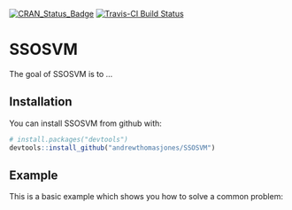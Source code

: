 
<!-- README.md is generated from README.Rmd. Please edit that file -->

[![CRAN\_Status\_Badge](http://www.r-pkg.org/badges/version/SSOSVM)](https://cran.r-project.org/package=SSOSVM)
[![Travis-CI Build
Status](https://travis-ci.org/andrewthomasjones/SSOSVM.svg?branch=master)](https://travis-ci.org/andrewthomasjones/SSOSVM)

# SSOSVM

The goal of SSOSVM is to …

## Installation

You can install SSOSVM from github with:

``` r
# install.packages("devtools")
devtools::install_github("andrewthomasjones/SSOSVM")
```

## Example

This is a basic example which shows you how to solve a common
problem:

<!-- ############################################ -->

<!-- # # download data from http://yann.lecun.com/exdb/mnist/ -->

<!-- # download.file("http://yann.lecun.com/exdb/mnist/train-images-idx3-ubyte.gz", -->

<!-- #               "train-images-idx3-ubyte.gz") -->

<!-- # download.file("http://yann.lecun.com/exdb/mnist/train-labels-idx1-ubyte.gz", -->

<!-- #               "train-labels-idx1-ubyte.gz") -->

<!-- # download.file("http://yann.lecun.com/exdb/mnist/t10k-images-idx3-ubyte.gz", -->

<!-- #               "t10k-images-idx3-ubyte.gz") -->

<!-- # download.file("http://yann.lecun.com/exdb/mnist/t10k-labels-idx1-ubyte.gz", -->

<!-- #               "t10k-labels-idx1-ubyte.gz") -->

<!-- #  -->

<!-- # # gunzip the files -->

<!-- # R.utils::gunzip("train-images-idx3-ubyte.gz") -->

<!-- # R.utils::gunzip("train-labels-idx1-ubyte.gz") -->

<!-- # R.utils::gunzip("t10k-images-idx3-ubyte.gz") -->

<!-- # R.utils::gunzip("t10k-labels-idx1-ubyte.gz") -->

<!-- # load images -->

<!-- train = load_image_file("train-images-idx3-ubyte") -->

<!-- test  = load_image_file("t10k-images-idx3-ubyte") -->

<!-- testlab  = (load_label_file("t10k-labels-idx1-ubyte")) -->

<!-- trainlab = (load_label_file("train-labels-idx1-ubyte")) -->

<!-- k=1 -->

<!-- YY<-2.0*((trainlab==k)-.5) -->

<!-- YY2<-2.0*((testlab==k)-.5) -->

<!-- pca1<-princomp(train) -->

<!-- B=2 -->

<!-- test1<-predict(pca1, newdata = test)[,1:B] -->

<!-- #set<-sample(c(which(trainlab==1), sample(which(trainlab!=1), length(which(trainlab==1))) -->

<!-- trainpc<-pca1$scores[set,1:B] -->

<!-- YMAT <- cbind(YY[set],as.matrix(trainpc)) -->

<!-- M=20 -->

<!-- set<-sample(60000,M) -->

<!-- B=784 -->

<!-- YMAT <- cbind(YY[set],as.matrix(train[set,])) -->

<!-- ptm <- proc.time() -->

<!-- h2<-HingeC(YMAT, DIM = B, returnAll =F) -->

<!-- x2<-proc.time() - ptm -->

<!-- x2 -->

<!-- xl<- sign(rowSums(t(apply(test1, 1 , `*` , l2$THETA[-(1)] )))+l2$THETA[(1)])  -->

<!-- xsq<- sign(rowSums(t(apply(test1, 1 , `*` , sq2$THETA[-(1)] )))+sq2$THETA[(1)])  -->

<!-- xh<- sign(rowSums(t(apply(test1, 1 , `*` , h2$THETA[-(1)] ))) +h2$THETA[(1)])  -->

<!-- if(B==2){ -->

<!--   plot(trainpc, pch=(YY[set]+2),col=as.factor(YY[set]+2), ylim=c(min(trainpc[,2]),max(trainpc[,2])), xlim=c(min(trainpc[,1]),max(trainpc[,1])), xlab="X1",ylab="X2") -->

<!--   curve(-sq2$THETA[1]/sum(sq2$THETA[-c(1,2)])-sq2$THETA[2]/sum(sq2$THETA[-c(1,2)])*x, col='orange',add=T) -->

<!--   curve(-h2$THETA[1]/sum(h2$THETA[-c(1,2)])-h2$THETA[2]/sum(h2$THETA[-c(1,2)])*x,col='pink',add=T) -->

<!--   curve(-l2$THETA[1]/sum(l2$THETA[-c(1,2)])-l2$THETA[2]/sum(l2$THETA[-c(1,2)])*x,col='green',add=T) -->

<!-- } -->

<!-- pred<-xl -->

<!-- truth<-YY2 -->

<!-- xtab1 <- table(pred, truth) -->

<!-- confusionMatrix(xtab1) -->

<!-- pred<-xsq -->

<!-- xtab2<- table(pred, truth) -->

<!-- confusionMatrix(xtab2) -->

<!-- pred<-xh -->

<!-- xtab3<- table(pred, truth) -->

<!-- confusionMatrix(xtab3) -->

<!--  plot(YMAT$XX,pch=(YMAT$YY+2),col=heat.colors(sq1$NN)[1:sq1$NN]) -->

<!--  curve(-sq1$THETA[1]/sq1$THETA[3]-sq1$THETA[2]/sq1$THETA[3]*x,from=min(YMAT$XX),to=max(YMAT$XX),col='black',add=T) -->

<!--  curve(-sq2$THETA[1]/sq2$THETA[3]-sq2$THETA[2]/sq2$THETA[3]*x,from=min(YMAT$XX),to=max(YMAT$XX),col='blue',add=T) -->

<!--  curve(-h1$THETA[1]/h1$THETA[3]-h1$THETA[2]/h1$THETA[3]*x,from=min(YMAT$XX),to=max(YMAT$XX),col='blue',add=T) -->

<!--  curve(-l1$THETA[1]/l1$THETA[3]-l1$THETA[2]/l1$THETA[3]*x,from=min(YMAT$XX),to=max(YMAT$XX),col='green',add=T) -->

<!-- ```{r example} -->

<!-- ## basic example code -->

<!-- ``` -->
